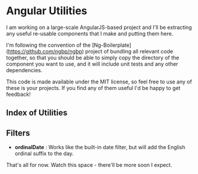 # Angular Utilities

I am working on a large-scale AngularJS-based project and I'll be extracting
any useful re-usable components that I make and putting them here.

I'm following the convention of the [Ng-Boilerplate] (https://github.com/ngbp/ngbp) project of bundling
all relevant code together, so that you should be able to simply copy the
directory of the component you want to use, and it will include unit tests
and any other dependencies.

This code is made available under the MIT license, so feel free to use any of these is your projects. If you find any of them useful I'd be happy to get feedback!

## Index of Utilities

Filters
-------

- **ordinalDate** : Works like the built-in date filter, but will add the English ordinal suffix to the day.

That's all for now. Watch this space - there'll be more soon I expect.